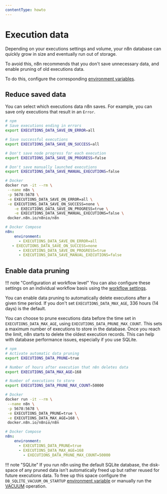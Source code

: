 ```yaml
---
contentType: howto
---
```


# Execution data


Depending on your executions settings and volume, your n8n database can quickly grow in size and eventually run out of storage.


To avoid this, n8n recommends that you don't save unnecessary data, and enable pruning of old executions data.

To do this, configure the corresponding [environment variables](/hosting/environment-variables/environment-variables/#executions).

## Reduce saved data

You can select which executions data n8n saves. For example, you can save only executions that result in an `Error`.

```sh
# npm
# Save executions ending in errors
export EXECUTIONS_DATA_SAVE_ON_ERROR=all

# Save successful executions
export EXECUTIONS_DATA_SAVE_ON_SUCCESS=all

# Don't save node progress for each execution
export EXECUTIONS_DATA_SAVE_ON_PROGRESS=false

# Don't save manually launched executions
export EXECUTIONS_DATA_SAVE_MANUAL_EXECUTIONS=false

```

```sh
# Docker
docker run -it --rm \
 --name n8n \
 -p 5678:5678 \
 -e EXECUTIONS_DATA_SAVE_ON_ERROR=all \
 -e EXECUTIONS_DATA_SAVE_ON_SUCCESS=none \
    -e EXECUTIONS_DATA_SAVE_ON_PROGRESS=true \
    -e EXECUTIONS_DATA_SAVE_MANUAL_EXECUTIONS=false \
 docker.n8n.io/n8nio/n8n
```


```yaml
# Docker Compose
n8n:
    environment:
      - EXECUTIONS_DATA_SAVE_ON_ERROR=all
   - EXECUTIONS_DATA_SAVE_ON_SUCCESS=none
      - EXECUTIONS_DATA_SAVE_ON_PROGRESS=true
      - EXECUTIONS_DATA_SAVE_MANUAL_EXECUTIONS=false
```


## Enable data pruning


!!! note "Configuration at workflow level"
    You can also configure these settings on an individual workflow basis using the [workflow settings](/workflows/workflows/#workflow-settings).


You can enable data pruning to automatically delete executions after a given time period. If you don't set `EXECUTIONS_DATA_MAX_AGE`, 336 hours (14 days) is the default.

You can choose to prune executions data before the time set in `EXECUTIONS_DATA_MAX_AGE`, using `EXECUTIONS_DATA_PRUNE_MAX_COUNT`. This sets a maximum number of executions to store in the database. Once you reach the limit, n8n starts to delete the oldest execution records. This can help with database performance issues, especially if you use SQLite.


```sh
# npm
# Activate automatic data pruning
export EXECUTIONS_DATA_PRUNE=true

# Number of hours after execution that n8n deletes data
export EXECUTIONS_DATA_MAX_AGE=168

# Number of executions to store
export EXECUTIONS_DATA_PRUNE_MAX_COUNT=50000
```

```sh
# Docker
docker run -it --rm \
 --name n8n \
 -p 5678:5678 \
 -e EXECUTIONS_DATA_PRUNE=true \
 -e EXECUTIONS_DATA_MAX_AGE=168 \
 docker.n8n.io/n8nio/n8n
```

```yaml
# Docker Compose
n8n:
    environment:
      - EXECUTIONS_DATA_PRUNE=true
      - EXECUTIONS_DATA_MAX_AGE=168
	  	- EXECUTIONS_DATA_PRUNE_MAX_COUNT=50000
```


!!! note "SQLite"
    If you run n8n using the default SQLite database, the disk-space of any pruned data isn't automatically freed up but rather reused for future executions data. To free up this space configure the `DB_SQLITE_VACUUM_ON_STARTUP` [environment variable](/hosting/environment-variables/environment-variables/#sqlite) or manually run the [VACUUM](https://www.sqlite.org/lang_vacuum.html) operation.
